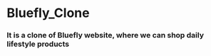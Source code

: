 <h1>Bluefly_Clone</h1>
<h3>It is a clone of Bluefly website, where we can shop daily lifestyle products</h3>
